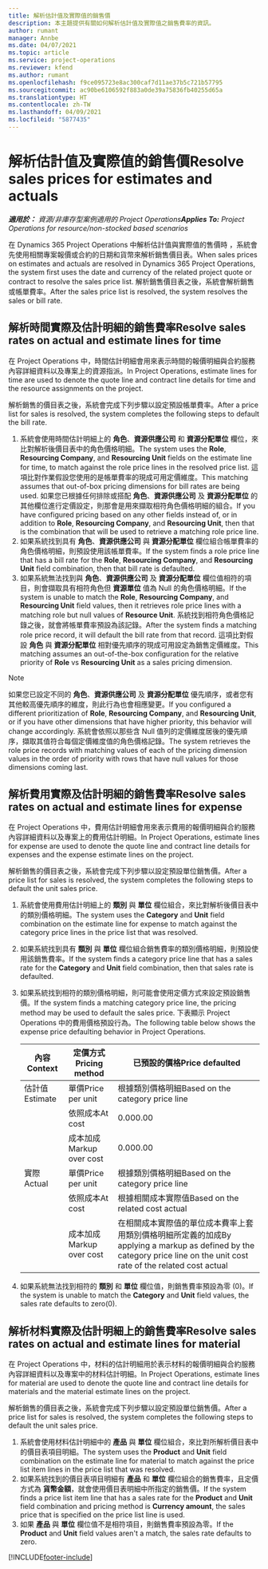 ```yaml
---
title: 解析估計值及實際值的銷售價
description: 本主題提供有關如何解析估計值及實際值之銷售費率的資訊。
author: rumant
manager: Annbe
ms.date: 04/07/2021
ms.topic: article
ms.service: project-operations
ms.reviewer: kfend
ms.author: rumant
ms.openlocfilehash: f9ce095723e8ac300caf7d11ae37b5c721b57795
ms.sourcegitcommit: ac90be6106592f883a0de39a75836fb40255d65a
ms.translationtype: HT
ms.contentlocale: zh-TW
ms.lasthandoff: 04/09/2021
ms.locfileid: "5877435"
---
```

# <a name="resolve-sales-prices-for-estimates-and-actuals"></a><span data-ttu-id="e7a04-103">解析估計值及實際值的銷售價</span><span class="sxs-lookup"><span data-stu-id="e7a04-103">Resolve sales prices for estimates and actuals</span></span>

<span data-ttu-id="e7a04-104">_**適用於：** 資源/非庫存型案例適用的 Project Operations_</span><span class="sxs-lookup"><span data-stu-id="e7a04-104">_**Applies To:** Project Operations for resource/non-stocked based scenarios_</span></span>

<span data-ttu-id="e7a04-105">在 Dynamics 365 Project Operations 中解析估計值與實際值的售價時 ，系統會先使用相關專案報價或合約的日期和貨幣來解析銷售價目表。</span><span class="sxs-lookup"><span data-stu-id="e7a04-105">When sales prices on estimates and actuals are resolved in Dynamics 365 Project Operations, the system first uses the date and currency of the related project quote or contract to resolve the sales price list.</span></span> <span data-ttu-id="e7a04-106">解析銷售價目表之後，系統會解析銷售或帳單費率。</span><span class="sxs-lookup"><span data-stu-id="e7a04-106">After the sales price list is resolved, the system resolves the sales or bill rate.</span></span>

## <a name="resolve-sales-rates-on-actual-and-estimate-lines-for-time"></a><span data-ttu-id="e7a04-107">解析時間實際及估計明細的銷售費率</span><span class="sxs-lookup"><span data-stu-id="e7a04-107">Resolve sales rates on actual and estimate lines for time</span></span>

<span data-ttu-id="e7a04-108">在 Project Operations 中，時間估計明細會用來表示時間的報價明細與合約服務內容詳細資料以及專案上的資源指派。</span><span class="sxs-lookup"><span data-stu-id="e7a04-108">In Project Operations, estimate lines for time are used to denote the quote line and contract line details for time and the resource assignments on the project.</span></span>

<span data-ttu-id="e7a04-109">解析銷售的價目表之後，系統會完成下列步驟以設定預設帳單費率。</span><span class="sxs-lookup"><span data-stu-id="e7a04-109">After a price list for sales is resolved, the system completes the following steps to default the bill rate.</span></span>

1. <span data-ttu-id="e7a04-110">系統會使用時間估計明細上的 **角色**、**資源供應公司** 和 **資源分配單位** 欄位，來比對解析後價目表中的角色價格明細。</span><span class="sxs-lookup"><span data-stu-id="e7a04-110">The system uses the **Role**, **Resourcing Company**, and **Resourcing Unit** fields on the estimate line for time, to match against the role price lines in the resolved price list.</span></span> <span data-ttu-id="e7a04-111">這項比對作業假設您使用的是帳單費率的現成可用定價維度。</span><span class="sxs-lookup"><span data-stu-id="e7a04-111">This matching assumes that out-of-box pricing dimensions for bill rates are being used.</span></span> <span data-ttu-id="e7a04-112">如果您已根據任何排除或搭配 **角色**、**資源供應公司** 及 **資源分配單位** 的其他欄位進行定價設定，則那會是用來擷取相符角色價格明細的組合。</span><span class="sxs-lookup"><span data-stu-id="e7a04-112">If you have configured pricing based on any other fields instead of, or in addition to **Role**, **Resourcing Company**, and **Resourcing Unit**, then that is the combination that will be used to retrieve a matching role price line.</span></span>
2. <span data-ttu-id="e7a04-113">如果系統找到具有 **角色**、**資源供應公司** 與 **資源分配單位** 欄位組合帳單費率的角色價格明細，則預設使用該帳單費率。</span><span class="sxs-lookup"><span data-stu-id="e7a04-113">If the system finds a role price line that has a bill rate for the **Role**, **Resourcing Company**, and **Resourcing Unit** field combination, then that bill rate is defaulted.</span></span>
3. <span data-ttu-id="e7a04-114">如果系統無法找到與 **角色**、**資源供應公司** 及 **資源分配單位** 欄位值相符的項目，則會擷取具有相符角色但 **資源單位** 值為 Null 的角色價格明細。</span><span class="sxs-lookup"><span data-stu-id="e7a04-114">If the system is unable to match the **Role**, **Resourcing Company**, and **Resourcing Unit** field values, then it retrieves role price lines with a matching role but null values of **Resource Unit**.</span></span> <span data-ttu-id="e7a04-115">系統找到相符角色價格記錄之後，就會將帳單費率預設為該記錄。</span><span class="sxs-lookup"><span data-stu-id="e7a04-115">After the system finds a matching role price record, it will default the bill rate from that record.</span></span> <span data-ttu-id="e7a04-116">這項比對假設 **角色** 與 **資源分配單位** 相對優先順序的現成可用設定為銷售定價維度。</span><span class="sxs-lookup"><span data-stu-id="e7a04-116">This matching assumes an out-of-the-box configuration for the relative priority of **Role** vs **Resourcing Unit** as a sales pricing dimension.</span></span>

> [!NOTE]
> <span data-ttu-id="e7a04-117">如果您已設定不同的 **角色**、**資源供應公司** 及 **資源分配單位** 優先順序，或者您有其他較高優先順序的維度，則此行為也會相應變更。</span><span class="sxs-lookup"><span data-stu-id="e7a04-117">If you configured a different prioritization of **Role**, **Resourcing Company**, and **Resourcing Unit**, or if you have other dimensions that have higher priority, this behavior will change accordingly.</span></span> <span data-ttu-id="e7a04-118">系統會依照以那些含 Null 值列的定價維度居後的優先順序，擷取其值符合每個定價維度值的角色價格記錄。</span><span class="sxs-lookup"><span data-stu-id="e7a04-118">The system retrieves the role price records with matching values of each of the pricing dimension values in the order of priority with rows that have null values for those dimensions coming last.</span></span>

## <a name="resolve-sales-rates-on-actual-and-estimate-lines-for-expense"></a><span data-ttu-id="e7a04-119">解析費用實際及估計明細的銷售費率</span><span class="sxs-lookup"><span data-stu-id="e7a04-119">Resolve sales rates on actual and estimate lines for expense</span></span>

<span data-ttu-id="e7a04-120">在 Project Operations 中，費用估計明細會用來表示費用的報價明細與合約服務內容詳細資料以及專案上的費用估計明細。</span><span class="sxs-lookup"><span data-stu-id="e7a04-120">In Project Operations, estimate lines for expense are used to denote the quote line and contract line details for expenses and the expense estimate lines on the project.</span></span>

<span data-ttu-id="e7a04-121">解析銷售的價目表之後，系統會完成下列步驟以設定預設單位銷售價。</span><span class="sxs-lookup"><span data-stu-id="e7a04-121">After a price list for sales is resolved, the system completes the following steps to default the unit sales price.</span></span>

1. <span data-ttu-id="e7a04-122">系統會使用費用估計明細上的 **類別** 與 **單位** 欄位組合，來比對解析後價目表中的類別價格明細。</span><span class="sxs-lookup"><span data-stu-id="e7a04-122">The system uses the **Category** and **Unit** field combination on the estimate line for expense to match against the category price lines in the price list that was resolved.</span></span>
2. <span data-ttu-id="e7a04-123">如果系統找到具有 **類別** 與 **單位** 欄位組合銷售費率的類別價格明細，則預設使用該銷售費率。</span><span class="sxs-lookup"><span data-stu-id="e7a04-123">If the system finds a category price line that has a sales rate for the **Category** and **Unit** field combination, then that sales rate is defaulted.</span></span>
3. <span data-ttu-id="e7a04-124">如果系統找到相符的類別價格明細，則可能會使用定價方式來設定預設銷售價。</span><span class="sxs-lookup"><span data-stu-id="e7a04-124">If the system finds a matching category price line, the pricing method may be used to default the sales price.</span></span> <span data-ttu-id="e7a04-125">下表顯示 Project Operations 中的費用價格預設行為。</span><span class="sxs-lookup"><span data-stu-id="e7a04-125">The following table below shows the expense price defaulting behavior in Project Operations.</span></span>

    | <span data-ttu-id="e7a04-126">內容</span><span class="sxs-lookup"><span data-stu-id="e7a04-126">Context</span></span> | <span data-ttu-id="e7a04-127">定價方式</span><span class="sxs-lookup"><span data-stu-id="e7a04-127">Pricing method</span></span> | <span data-ttu-id="e7a04-128">已預設的價格</span><span class="sxs-lookup"><span data-stu-id="e7a04-128">Price defaulted</span></span> |
    | --- | --- | --- |
    | <span data-ttu-id="e7a04-129">估計值</span><span class="sxs-lookup"><span data-stu-id="e7a04-129">Estimate</span></span> | <span data-ttu-id="e7a04-130">單價</span><span class="sxs-lookup"><span data-stu-id="e7a04-130">Price per unit</span></span> | <span data-ttu-id="e7a04-131">根據類別價格明細</span><span class="sxs-lookup"><span data-stu-id="e7a04-131">Based on the category price line</span></span> |
    | &nbsp; | <span data-ttu-id="e7a04-132">依照成本</span><span class="sxs-lookup"><span data-stu-id="e7a04-132">At cost</span></span> | <span data-ttu-id="e7a04-133">0.00</span><span class="sxs-lookup"><span data-stu-id="e7a04-133">0.00</span></span> |
    | &nbsp; | <span data-ttu-id="e7a04-134">成本加成</span><span class="sxs-lookup"><span data-stu-id="e7a04-134">Markup over cost</span></span> | <span data-ttu-id="e7a04-135">0.00</span><span class="sxs-lookup"><span data-stu-id="e7a04-135">0.00</span></span> |
    | <span data-ttu-id="e7a04-136">實際</span><span class="sxs-lookup"><span data-stu-id="e7a04-136">Actual</span></span> | <span data-ttu-id="e7a04-137">單價</span><span class="sxs-lookup"><span data-stu-id="e7a04-137">Price per unit</span></span> | <span data-ttu-id="e7a04-138">根據類別價格明細</span><span class="sxs-lookup"><span data-stu-id="e7a04-138">Based on the category price line</span></span> |
    | &nbsp; | <span data-ttu-id="e7a04-139">依照成本</span><span class="sxs-lookup"><span data-stu-id="e7a04-139">At cost</span></span> | <span data-ttu-id="e7a04-140">根據相關成本實際值</span><span class="sxs-lookup"><span data-stu-id="e7a04-140">Based on the related cost actual</span></span> |
    | &nbsp; | <span data-ttu-id="e7a04-141">成本加成</span><span class="sxs-lookup"><span data-stu-id="e7a04-141">Markup over cost</span></span> | <span data-ttu-id="e7a04-142">在相關成本實際值的單位成本費率上套用類別價格明細所定義的加成</span><span class="sxs-lookup"><span data-stu-id="e7a04-142">By applying a markup as defined by the category price line on the unit cost rate of the related cost actual</span></span> |

4. <span data-ttu-id="e7a04-143">如果系統無法找到相符的 **類別** 和 **單位** 欄位值，則銷售費率預設為零 (0)。</span><span class="sxs-lookup"><span data-stu-id="e7a04-143">If the system is unable to match the **Category** and **Unit** field values, the sales rate defaults to zero(0).</span></span>

## <a name="resolve-sales-rates-on-actual-and-estimate-lines-for-material"></a><span data-ttu-id="e7a04-144">解析材料實際及估計明細上的銷售費率</span><span class="sxs-lookup"><span data-stu-id="e7a04-144">Resolve sales rates on actual and estimate lines for material</span></span>

<span data-ttu-id="e7a04-145">在 Project Operations 中，材料的估計明細用於表示材料的報價明細與合約服務內容詳細資料以及專案中的材料估計明細。</span><span class="sxs-lookup"><span data-stu-id="e7a04-145">In Project Operations, estimate lines for material are used to denote the quote line and contract line details for materials and the material estimate lines on the project.</span></span>

<span data-ttu-id="e7a04-146">解析銷售的價目表之後，系統會完成下列步驟以設定預設單位銷售價。</span><span class="sxs-lookup"><span data-stu-id="e7a04-146">After a price list for sales is resolved, the system completes the following steps to default the unit sales price.</span></span>

1. <span data-ttu-id="e7a04-147">系統會使用材料估計明細中的 **產品** 與 **單位** 欄位組合，來比對所解析價目表中的價目表項目明細。</span><span class="sxs-lookup"><span data-stu-id="e7a04-147">The system uses the **Product** and **Unit** field combination on the estimate line for material to match against the price list item lines in the price list that was resolved.</span></span>
2. <span data-ttu-id="e7a04-148">如果系統找到的價目表項目明細有 **產品** 和 **單位** 欄位組合的銷售費率，且定價方式為 **貨幣金額**，就會使用價目表明細中所指定的銷售價。</span><span class="sxs-lookup"><span data-stu-id="e7a04-148">If the system finds a price list item line that has a sales rate for the **Product** and **Unit** field combination and pricing method is **Currency amount**, the sales price that is specified on the price list line is used.</span></span>
3. <span data-ttu-id="e7a04-149">如果 **產品** 與 **單位** 欄位值不是相符項目，則銷售費率預設為零。</span><span class="sxs-lookup"><span data-stu-id="e7a04-149">If the **Product** and **Unit** field values aren't a match, the sales rate defaults to zero.</span></span>



[!INCLUDE[footer-include](../includes/footer-banner.md)]
